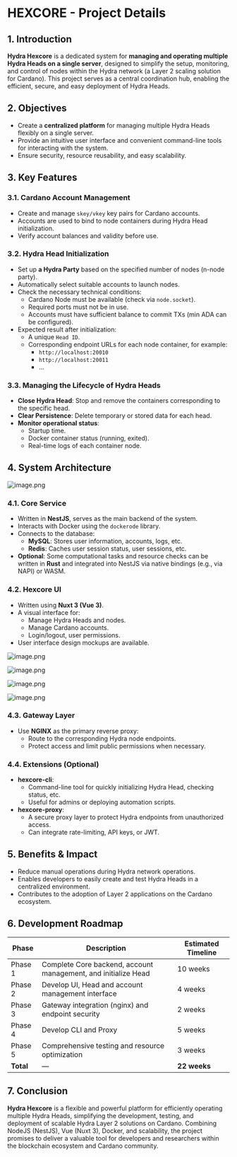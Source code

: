 # HEXCORE - Project Details

## **1. Introduction**

**Hydra Hexcore** is a dedicated system for **managing and operating multiple Hydra Heads on a single server**, designed to simplify the setup, monitoring, and control of nodes within the Hydra network (a Layer 2 scaling solution for Cardano). This project serves as a central coordination hub, enabling the efficient, secure, and easy deployment of Hydra Heads.

## **2. Objectives**

- Create a **centralized platform** for managing multiple Hydra Heads flexibly on a single server.
- Provide an intuitive user interface and convenient command-line tools for interacting with the system.
- Ensure security, resource reusability, and easy scalability.

## **3. Key Features**

### 3.1. **Cardano Account Management**

- Create and manage `skey/vkey` key pairs for Cardano accounts.
- Accounts are used to bind to node containers during Hydra Head initialization.
- Verify account balances and validity before use.

### 3.2. **Hydra Head Initialization**

- Set up **a Hydra Party** based on the specified number of nodes (n-node party).
- Automatically select suitable accounts to launch nodes.
- Check the necessary technical conditions:
    - Cardano Node must be available (check via `node.socket`).
    - Required ports must not be in use.
    - Accounts must have sufficient balance to commit TXs (min ADA can be configured).
- Expected result after initialization:
    - A unique `Head ID`.
    - Corresponding endpoint URLs for each node container, for example:
        - `http://localhost:20010`
        - `http://localhost:20011`
        - ...

### 3.3. **Managing the Lifecycle of Hydra Heads**

- **Close Hydra Head**: Stop and remove the containers corresponding to the specific head.
- **Clear Persistence**: Delete temporary or stored data for each head.
- **Monitor operational status**:
    - Startup time.
    - Docker container status (running, exited).
    - Real-time logs of each container node.

## **4. System Architecture**

![image.png](../images/System_Architecture_Diagramdes.png)

### 4.1. **Core Service**

- Written in **NestJS**, serves as the main backend of the system.
- Interacts with Docker using the `dockerode` library.
- Connects to the database:
    - **MySQL**: Stores user information, accounts, logs, etc.
    - **Redis**: Caches user session status, user sessions, etc.
- **Optional**: Some computational tasks and resource checks can be written in **Rust** and integrated into NestJS via native bindings (e.g., via NAPI) or WASM.

### 4.2. **Hexcore UI**

- Written using **Nuxt 3 (Vue 3)**.
- A visual interface for:
    - Manage Hydra Heads and nodes.
    - Manage Cardano accounts.
    - Login/logout, user permissions.
- User interface design mockups are available.

![image.png](../images/Dashboard.png)

![image.png](../images/Wallet_account.png)

![image.png](../images/Hydra_Nodes.png)

![image.png](../images/Hydra_Parties.png)

### 4.3. **Gateway Layer**

- Use **NGINX** as the primary reverse proxy:
    - Route to the corresponding Hydra node endpoints.
    - Protect access and limit public permissions when necessary.

### 4.4. **Extensions (Optional)**

- **hexcore-cli**:
    - Command-line tool for quickly initializing Hydra Head, checking status, etc.
    - Useful for admins or deploying automation scripts.
- **hexcore-proxy**:
    - A secure proxy layer to protect Hydra endpoints from unauthorized access.
    - Can integrate rate-limiting, API keys, or JWT.

## **5. Benefits & Impact**

- Reduce manual operations during Hydra network operations.
- Enables developers to easily create and test Hydra Heads in a centralized environment.
- Contributes to the adoption of Layer 2 applications on the Cardano ecosystem.

## **6. Development Roadmap**

| Phase | Description | Estimated Timeline |
| --- | --- | --- |
| Phase 1 | Complete Core backend, account management, and initialize Head | 10 weeks |
| Phase 2 | Develop UI, Head and account management interface | 4 weeks |
| Phase 3 | Gateway integration (nginx) and endpoint security | 2 weeks |
| Phase 4 | Develop CLI and Proxy | 5 weeks |
| Phase 5 | Comprehensive testing and resource optimization | 3 weeks |
| **Total** | — | **22 weeks** |

## **7. Conclusion**

**Hydra Hexcore** is a flexible and powerful platform for efficiently operating multiple Hydra Heads, simplifying the development, testing, and deployment of scalable Hydra Layer 2 solutions on Cardano. Combining NodeJS (NestJS), Vue (Nuxt 3), Docker, and scalability, the project promises to deliver a valuable tool for developers and researchers within the blockchain ecosystem and Cardano community.